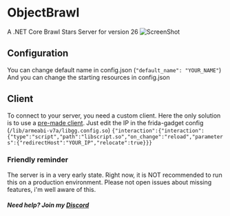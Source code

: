 # ObjectBrawl
A .NET Core Brawl Stars Server for version 26
![ScreenShot](https://cdn.discordapp.com/attachments/728556050285985823/728667043397632010/Screenshot_20200703-204228_BS_v26.jpg) 

## Configuration
You can change default name in config.json
(```"default_name": "YOUR_NAME"```)
And you can change the starting resources in config.json

## Client
To connect to your server, you need a custom client. Here the only solution is to use a [pre-made client](https://drive.google.com/file/d/13CevFvqsLW2xzjEEOWGSh__1xRSXJmFh/view?usp=sharing).
Just edit the IP in the frida-gadget config (```/lib/armeabi-v7a/libgg.config.so```)
```{"interaction":{"interaction":{"type":"script","path":"libscript.so","on_change":"reload","parameters":{"redirectHost":"YOUR_IP","relocate":true}}}```

### Friendly reminder
The server is in a very early state. Right now, it is NOT recommended to run this on a production environment. Please not open issues about missing features, i'm well aware of this. 

##### Need help? Join my [Discord](https://discord.gg/VPWMxWm)
